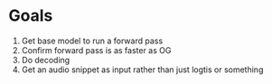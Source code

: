 # Goals

1. Get base model to run a forward pass
2. Confirm forward pass is as faster as OG
3. Do decoding
4. Get an audio snippet as input rather than just logtis or something

